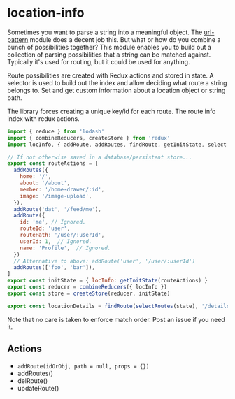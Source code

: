 # location-info

Sometimes you want to parse a string into a meaningful object. The [url-pattern](https://github.com/snd/url-pattern) module does a decent job this. But what or how do you combine a bunch of possibilities together? This module enables you to build out a collection of parsing possibilities that a string can be matched against. Typically it's used for routing, but it could be used for anything.

Route possibilities are created with Redux actions and stored in state. A selector is used to build out the index and allow deciding what route a string belongs to.
Set and get custom information about a location object or string path.

The library forces creating a unique key/id for each route. The route info index with redux actions.

```javascript
import { reduce } from 'lodash'
import { combineReducers, createStore } from 'redux'
import locInfo, { addRoute, addRoutes, findRoute, getInitState, select } from 'location-info'

// If not otherwise saved in a database/persistent store...
export const routeActions = [
  addRoutes({
    home: '/',
    about: '/about',
    member: '/home-drawer/:id',
    image: '/image-upload',
  }),
  addRoute('dat', '/feed/me'),
  addRoute({
    id: 'me', // Ignored.
    routeId: 'user',
    routePath: '/user/:userId',
    userId: 1,  // Ignored.
    name: 'Profile',  // Ignored.
  })
  // Alternative to above: addRoute('user', '/user/:userId')
  addRoutes(['foo', 'bar']),
]
export const initState = { locInfo: getInitState(routeActions) }
export const reducer = combineReducers({ locInfo })
export const store = createStore(reducer, initState)

export const locationDetails = findRoute(selectRoutes(state), '/details/vroom')

```

Note that no care is taken to enforce match order. Post an issue if you need it.

## Actions

* `addRoute(idOrObj, path = null, props = {})`
* addRoutes()
* delRoute()
* updateRoute()
